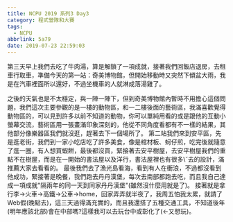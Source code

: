 ```yaml
---
title: NCPU 2019 系列3 Day3
category: 程式營隊和大賽
tags:
  - NCPU
abbrlink: 5a79
date: 2019-07-23 22:59:03
---
```

第三天早上我們去吃了牛肉湯，算是解鎖了一項成就，接著我們回飯店退房，去租車行取車，準備今天的第一站：奇美博物館，但開始移動時又突然下傾盆大雨，我是在汽車裡面所以還好，不過坐機車的人就淋成落湯雞了。
<!-- more -->
之後的天氣也是不太穩定，與一陣一陣下，但到奇美博物館內暫時不用擔心這個問題，我們這次主要參觀的是一樓的動物區，和一二樓後面的藝術區，我滿喜歡覺得動物區的，可以見到許多以前不知道的動物，你可以單純用看的或是跟他的互動小螢幕交流，藝術區用一張畫滿印象深刻的，他從不同角度看都有不一樣的結果，其他部分像樂器區我們就沒逛，趕著去下一個場所了。
第二站我們來到安平區，先是逛老街，我們到一家小吃店吃了許多美食，像是棺材板、蚵仔煎，吃完後就隨意了逛一圈，有人想買蝦餅，最後都沒買，緊接著去安平樹屋，去安平樹屋我們的重點不在樹屋，而是在一開始的書法屋以及洋行，書法屋裡也有很多\ˇ去的設計，滿推薦大家去看看的。
最後我們去了漁光島看海，看到有人在衝浪，不過都沒看到他成功，緊接著是晚餐，我們跑去丹丹漢堡，每次去南部都跑去吃，而且我自己達成一項成就"隔兩年的同一天到同家丹丹漢堡"(雖然沒什麼用就是了)。
接著就是拿行李->火車->高鐵->公車->home，回家弄弄就半夜了，我周五怕我太累，就請了Web假(晚點去)，這三天過得滿充實的，而且我還搭了五種交通工具，不知道後年(明年應該北部)會在中部嗎?這樣我可以去玩台中或彰化了(<-又想玩)。